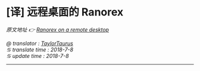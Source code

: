 # [译] 远程桌面的 Ranorex

*原文地址 👉 [Ranorex on a remote desktop][0]*

*@ translator : [TaylorTaurus](https://github.com/taylortaurus)*    
*♋ translate time : 2018-7-8*    
*♋ update time : 2018-7-8*  

---

[0]: https://www.ranorex.com/help/latest/interfaces-connectivity/ranorex-remote-desktop/

